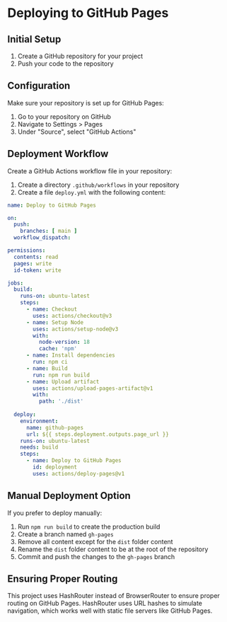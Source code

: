 
# Deploying to GitHub Pages

## Initial Setup

1. Create a GitHub repository for your project
2. Push your code to the repository

## Configuration

Make sure your repository is set up for GitHub Pages:

1. Go to your repository on GitHub
2. Navigate to Settings > Pages
3. Under "Source", select "GitHub Actions"

## Deployment Workflow

Create a GitHub Actions workflow file in your repository:

1. Create a directory `.github/workflows` in your repository
2. Create a file `deploy.yml` with the following content:

```yaml
name: Deploy to GitHub Pages

on:
  push:
    branches: [ main ]
  workflow_dispatch:

permissions:
  contents: read
  pages: write
  id-token: write

jobs:
  build:
    runs-on: ubuntu-latest
    steps:
      - name: Checkout
        uses: actions/checkout@v3
      - name: Setup Node
        uses: actions/setup-node@v3
        with:
          node-version: 18
          cache: 'npm'
      - name: Install dependencies
        run: npm ci
      - name: Build
        run: npm run build
      - name: Upload artifact
        uses: actions/upload-pages-artifact@v1
        with:
          path: './dist'
          
  deploy:
    environment:
      name: github-pages
      url: ${{ steps.deployment.outputs.page_url }}
    runs-on: ubuntu-latest
    needs: build
    steps:
      - name: Deploy to GitHub Pages
        id: deployment
        uses: actions/deploy-pages@v1
```

## Manual Deployment Option

If you prefer to deploy manually:

1. Run `npm run build` to create the production build
2. Create a branch named `gh-pages`
3. Remove all content except for the `dist` folder content
4. Rename the `dist` folder content to be at the root of the repository
5. Commit and push the changes to the `gh-pages` branch

## Ensuring Proper Routing

This project uses HashRouter instead of BrowserRouter to ensure proper routing on GitHub Pages. HashRouter uses URL hashes to simulate navigation, which works well with static file servers like GitHub Pages.
